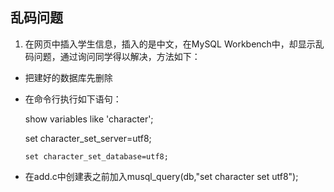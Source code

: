 ## 乱码问题
1. 在网页中插入学生信息，插入的是中文，在MySQL Workbench中，却显示乱码问题，通过询问同学得以解决，方法如下：
* 把建好的数据库先删除
* 在命令行执行如下语句：
  
  show variables like 'character';
    
    set character_set_server=utf8;
      
      set character_set_database=utf8;
* 在add.c中创建表之前加入musql_query(db,"set character set utf8");
   
